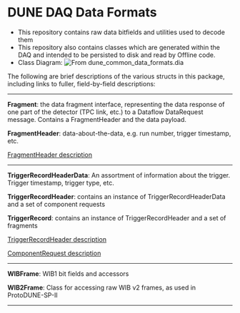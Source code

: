 # DUNE DAQ Data Formats

- This repository contains raw data bitfields and utilities used to decode them
- This repository also contains classes which are generated within the DAQ and intended to be persisted to disk and read by Offline code.
- Class Diagram: ![From dune_common_data_formats.dia](https://github.com/DUNE-DAQ/dataformats/raw/develop/docs/dune_common_data_formats.png)

The following are brief descriptions of the various structs in this package, including links to fuller, field-by-field descriptions:

----------

**Fragment**: the data fragment interface, representing the data response of one part of the detector (TPC link, etc.) to a Dataflow DataRequest message. Contains a FragmentHeader and the data payload.

**FragmentHeader**: data-about-the-data, e.g. run number, trigger timestamp, etc.

[FragmentHeader description](FragmentHeaderV1.md)

---------------

**TriggerRecordHeaderData**: An assortment of information about the trigger. Trigger timestamp, trigger type, etc.

**TriggerRecordHeader**: contains an instance of TriggerRecordHeaderData and a set of component requests

**TriggerRecord**: contains an instance of TriggerRecordHeader and a set of fragments

[TriggerRecordHeader description](TriggerRecordHeaderDataV1.md)

[ComponentRequest description](ComponentRequestV0.md)

--------------

**WIBFrame**: WIB1 bit fields and accessors

**WIB2Frame**: Class for accessing raw WIB v2 frames, as used in ProtoDUNE-SP-II

----------------

